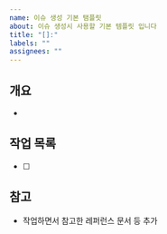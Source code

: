 ```yaml
---
name: 이슈 생성 기본 탬플릿
about: 이슈 생성시 사용할 기본 템플릿 입니다
title: "[]:"
labels: ""
assignees: ""
---
```


## 개요

-

## 작업 목록

- [ ]

## 참고

- 작업하면서 참고한 레퍼런스 문서 등 추가
